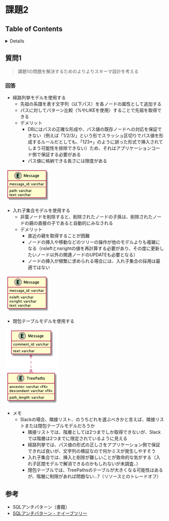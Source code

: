 # 課題2

## Table of Contents
<!-- START doctoc generated TOC please keep comment here to allow auto update -->
<!-- DON'T EDIT THIS SECTION, INSTEAD RE-RUN doctoc TO UPDATE -->
<details>
<summary>Details</summary>

- [質問1](#%E8%B3%AA%E5%95%8F1)
  - [回答](#%E5%9B%9E%E7%AD%94)
- [参考](#%E5%8F%82%E8%80%83)

</details>
<!-- END doctoc generated TOC please keep comment here to allow auto update -->

## 質問1

> 課題1の問題を解決するためのよりよりスキーマ設計を考える

### 回答

- 経路列挙モデルを使用する
  - 先祖の系譜を表す文字列（以下パス）を各ノードの属性として追加する
  - パスに対してパターン比較（%やLIKEを使用）することで先祖を取得できる
  - デメリット
    - DBにはパスの正確な形成や、パス値の既存ノードへの対応を保証できない（例えば「1/2/3/」という形でスラッシュ区切りでパス値を形成するルールだとしても、「1*2*3*」のように誤った形式で挿入されてしまう可能性を排除できない）ため、それはアプリケーションコード側で保証する必要がある
    - パス値に格納できる長さには限度がある

![](../../../assets/anti4_after_path_enumeration.png)

- 入れ子集合モデルを使用する
  - 非葉ノードを削除すると、削除されたノードの子孫は、削除されたノードの親の直接の子であると自動的にみなされる
  - デメリット
    - 直近の親を取得することが困難
    - ノードの挿入や移動などのツリーの操作が他のモデルよりも複雑になる（nsleftとnsrightの値を再計算する必要があり、その度に更新したいノード以外の関連ノードのUPDATEも必要となる）
    - ノードの挿入が頻繁に求められる場合には、入れ子集合の採用は最適ではない

![](../../../assets/anti4_after_nested_set.png)

- 閉包テーブルモデルを使用する

![](../../../assets/anti4_after_closure_table.png)

- メモ
  - Slackの場合、隣接リスト、のうちどれを選ぶべきかと言えば、隣接リストまたは閉包テーブルモデルだろうか
    - 隣接リストでは、階層としては2つまでしか取得できないが、Slackでは階層は2つまでに限定されているように見える
    - 経路列挙では、パス値の形式の正しさをアプリケーション側で保証できれば良いが、文字列の検証なので何かミスが発生しやすそう
    - 入れ子集合では、挿入と削除が難しいことが致命的な気がする（入れ子区間モデルで解消できるのかもしれないが未調査..）
    - 閉包テーブルでは、TreePathsのテーブルが大きくなる可能性はあるが、階層に制限があれば問題ない...?（リソースとのトレードオフ）

## 参考

- SQLアンチパターン（書籍）
- [SQLアンチパターン - ナイーブツリー](https://www.slideshare.net/kamekoopa/ss-27728799)